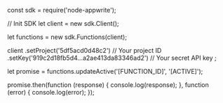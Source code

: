 const sdk = require('node-appwrite');

// Init SDK
let client = new sdk.Client();

let functions = new sdk.Functions(client);

client
    .setProject('5df5acd0d48c2') // Your project ID
    .setKey('919c2d18fb5d4...a2ae413da83346ad2') // Your secret API key
;

let promise = functions.updateActive('[FUNCTION_ID]', '[ACTIVE]');

promise.then(function (response) {
    console.log(response);
}, function (error) {
    console.log(error);
});